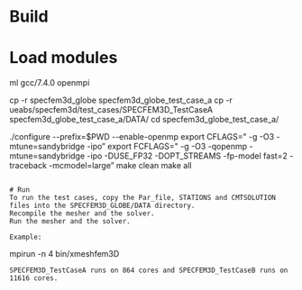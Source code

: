 
# Build 
# Load modules
ml gcc/7.4.0 openmpi

cp -r specfem3d_globe specfem3d_globe_test_case_a
cp -r ueabs/specfem3d/test_cases/SPECFEM3D_TestCaseA specfem3d_globe_test_case_a/DATA/
cd specfem3d_globe_test_case_a/

./configure --prefix=$PWD --enable-openmp
export CFLAGS=" -g -O3 -mtune=sandybridge -ipo”
export FCFLAGS=" -g -O3 -qopenmp -mtune=sandybridge -ipo -DUSE_FP32 -DOPT_STREAMS -fp-model fast=2 -traceback -mcmodel=large”
make clean
make all
```

# Run
To run the test cases, copy the Par_file, STATIONS and CMTSOLUTION files into the SPECFEM3D_GLOBE/DATA directory.
Recompile the mesher and the solver.
Run the mesher and the solver.

Example:
```
mpirun -n 4 bin/xmeshfem3D
```
SPECFEM3D_TestCaseA runs on 864 cores and SPECFEM3D_TestCaseB runs on 11616 cores.

